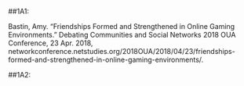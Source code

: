 ##1A1:

Bastin, Amy. “Friendships Formed and Strengthened in Online Gaming Environments.” Debating Communities and Social Networks 2018 OUA Conference, 23 Apr. 2018, networkconference.netstudies.org/2018OUA/2018/04/23/friendships-formed-and-strengthened-in-online-gaming-environments/. 

##1A2:



